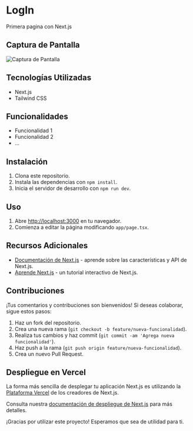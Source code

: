 # LogIn

Primera pagina con Next.js

## Captura de Pantalla



<img src="https://github.com/JoseCrespo00001/PageNext.js/assets/123144789/b3114919-6929-4b31-ab4f-23d0ddbe4a88" alt="Captura de Pantalla">

## Tecnologías Utilizadas

- Next.js
- Tailwind CSS

## Funcionalidades

- Funcionalidad 1
- Funcionalidad 2
- ...

## Instalación

1. Clona este repositorio.
2. Instala las dependencias con `npm install`.
3. Inicia el servidor de desarrollo con `npm run dev`.

## Uso

1. Abre [http://localhost:3000](http://localhost:3000) en tu navegador.
2. Comienza a editar la página modificando `app/page.tsx`.

## Recursos Adicionales

- [Documentación de Next.js](https://nextjs.org/docs) - aprende sobre las características y API de Next.js.
- [Aprende Next.js](https://nextjs.org/learn) - un tutorial interactivo de Next.js.

## Contribuciones

¡Tus comentarios y contribuciones son bienvenidos! Si deseas colaborar, sigue estos pasos:
1. Haz un fork del repositorio.
2. Crea una nueva rama (`git checkout -b feature/nueva-funcionalidad`).
3. Realiza tus cambios y haz commit (`git commit -am 'Agrega nueva funcionalidad'`).
4. Haz push a la rama (`git push origin feature/nueva-funcionalidad`).
5. Crea un nuevo Pull Request.

## Despliegue en Vercel

La forma más sencilla de desplegar tu aplicación Next.js es utilizando la [Plataforma Vercel](https://vercel.com/new?utm_medium=default-template&filter=next.js&utm_source=create-next-app&utm_campaign=create-next-app-readme) de los creadores de Next.js.

Consulta nuestra [documentación de despliegue de Next.js](https://nextjs.org/docs/deployment) para más detalles.

¡Gracias por utilizar este proyecto! Esperamos que sea de utilidad para ti.
